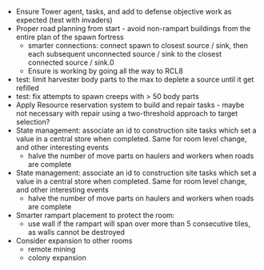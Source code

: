 * Ensure Tower agent, tasks, and add to defense objective work as expected (test with invaders)
* Proper road planning from start - avoid non-rampart buildings from the entire plan of the spawn fortress
  - smarter connections: connect spawn to closest source / sink, then each subsequent unconnected source / sink to the closest connected source / sink.0
  - Ensure is working by going all the way to RCL8
* test: limit harvester body parts to the max to deplete a source until it get refilled
* test: fix attempts to spawn creeps with > 50 body parts
* Apply Resource reservation system to build and repair tasks - maybe not necessary with repair using a two-threshold approach to target selection?
* State management: associate an id to construction site tasks which set a value in a central store when completed. Same for room level change, and other interesting events
  - halve the number of move parts on haulers and workers when roads are complete
* State management: associate an id to construction site tasks which set a value in a central store when completed. Same for room level change, and other interesting events
  - halve the number of move parts on haulers and workers when roads are complete
* Smarter rampart placement to protect the room:
  - use wall if the rampart will span over more than 5 consecutive tiles, as walls cannot be destroyed
* Consider expansion to other rooms
  - remote mining
  - colony expansion

